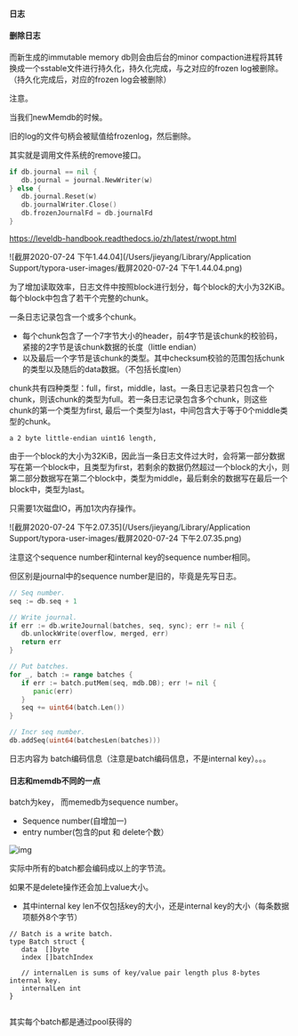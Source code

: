 #### 日志



#### 删除日志

而新生成的immutable memory db则会由后台的minor compaction进程将其转换成一个sstable文件进行持久化，持久化完成，与之对应的frozen log被删除。（持久化完成后，对应的frozen log会被删除）



注意。

当我们newMemdb的时候。

旧的log的文件句柄会被赋值给frozenlog，然后删除。

其实就是调用文件系统的remove接口。

```go
if db.journal == nil {
   db.journal = journal.NewWriter(w)
} else {
   db.journal.Reset(w)
   db.journalWriter.Close()
   db.frozenJournalFd = db.journalFd
}
```



https://leveldb-handbook.readthedocs.io/zh/latest/rwopt.html



![截屏2020-07-24 下午1.44.04](/Users/jieyang/Library/Application Support/typora-user-images/截屏2020-07-24 下午1.44.04.png)

为了增加读取效率，日志文件中按照block进行划分，每个block的大小为32KiB。每个block中包含了若干个完整的chunk。

一条日志记录包含一个或多个chunk。

- 每个chunk包含了一个7字节大小的header，前4字节是该chunk的校验码，紧接的2字节是该chunk数据的长度（little endian）
- 以及最后一个字节是该chunk的类型。其中checksum校验的范围包括chunk的类型以及随后的data数据。（不包括长度len）

chunk共有四种类型：full，first，middle，last。一条日志记录若只包含一个chunk，则该chunk的类型为full。若一条日志记录包含多个chunk，则这些chunk的第一个类型为first, 最后一个类型为last，中间包含大于等于0个middle类型的chunk。

```
a 2 byte little-endian uint16 length,
```

由于一个block的大小为32KiB，因此当一条日志文件过大时，会将第一部分数据写在第一个block中，且类型为first，若剩余的数据仍然超过一个block的大小，则第二部分数据写在第二个block中，类型为middle，最后剩余的数据写在最后一个block中，类型为last。



只需要1次磁盘IO，再加1次内存操作。

![截屏2020-07-24 下午2.07.35](/Users/jieyang/Library/Application Support/typora-user-images/截屏2020-07-24 下午2.07.35.png)

注意这个sequence number和internal key的sequence number相同。

但区别是journal中的sequence number是旧的，毕竟是先写日志。



```go
// Seq number.
seq := db.seq + 1

// Write journal.
if err := db.writeJournal(batches, seq, sync); err != nil {
   db.unlockWrite(overflow, merged, err)
   return err
}

// Put batches.
for _, batch := range batches {
   if err := batch.putMem(seq, mdb.DB); err != nil {
      panic(err)
   }
   seq += uint64(batch.Len())
}

// Incr seq number.
db.addSeq(uint64(batchesLen(batches)))
```

日志内容为 batch编码信息（注意是batch编码信息，不是internal key）。。。

#### 日志和memdb不同的一点

batch为key， 而memedb为sequence number。

- Sequence number(自增加一)
- entry number(包含的put 和 delete个数）

![img](https://leveldb-handbook.readthedocs.io/zh/latest/_images/batch.jpeg)

实际中所有的batch都会编码成以上的字节流。

如果不是delete操作还会加上value大小。



- 其中internal key len不仅包括key的大小，还是internal key的大小（每条数据项额外8个字节）

```
// Batch is a write batch.
type Batch struct {
   data  []byte
   index []batchIndex

   // internalLen is sums of key/value pair length plus 8-bytes internal key.
   internalLen int
}


```

其实每个batch都是通过pool获得的